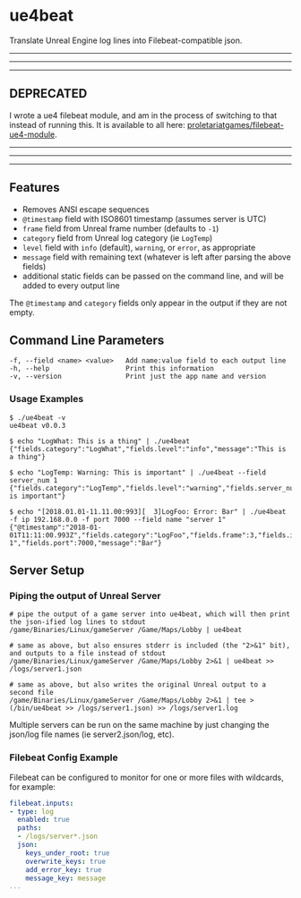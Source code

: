 # ue4beat

Translate Unreal Engine log lines into Filebeat-compatible json.

---
---
---

## DEPRECATED

I wrote a ue4 filebeat module, and am in the process of switching to that instead of running this. It is available to all here: [proletariatgames/filebeat-ue4-module](https://github.com/proletariatgames/filebeat-ue4-module).

---
---
---

## Features

- Removes ANSI escape sequences
- `@timestamp` field with ISO8601 timestamp (assumes server is UTC)
- `frame` field from Unreal frame number (defaults to `-1`)
- `category` field from Unreal log category (ie `LogTemp`)
- `level` field with `info` (default), `warning`, or `error`, as appropriate
- `message` field with remaining text (whatever is left after parsing the above fields)
- additional static fields can be passed on the command line, and will be added to every output line

The `@timestamp` and `category` fields only appear in the output if they are not empty.

## Command Line Parameters

```text
-f, --field <name> <value>   Add name:value field to each output line
-h, --help                   Print this information
-v, --version                Print just the app name and version
```

### Usage Examples

```text
$ ./ue4beat -v
ue4beat v0.0.3

$ echo "LogWhat: This is a thing" | ./ue4beat
{"fields.category":"LogWhat","fields.level":"info","message":"This is a thing"}

$ echo "LogTemp: Warning: This is important" | ./ue4beat --field server_num 1
{"fields.category":"LogTemp","fields.level":"warning","fields.server_num":1,"message":"This is important"}

$ echo "[2018.01.01-11.11.00:993][  3]LogFoo: Error: Bar" | ./ue4beat -f ip 192.168.0.0 -f port 7000 --field name "server 1"
{"@timestamp":"2018-01-01T11:11:00.993Z","fields.category":"LogFoo","fields.frame":3,"fields.ip":"192.168.0.0","fields.level":"error","fields.name":"server 1","fields.port":7000,"message":"Bar"}
```

## Server Setup

### Piping the output of Unreal Server

```text
# pipe the output of a game server into ue4beat, which will then print the json-ified log lines to stdout
/game/Binaries/Linux/gameServer /Game/Maps/Lobby | ue4beat

# same as above, but also ensures stderr is included (the "2>&1" bit), and outputs to a file instead of stdout
/game/Binaries/Linux/gameServer /Game/Maps/Lobby 2>&1 | ue4beat >> /logs/server1.json

# same as above, but also writes the original Unreal output to a second file
/game/Binaries/Linux/gameServer /Game/Maps/Lobby 2>&1 | tee >(/bin/ue4beat >> /logs/server1.json) >> /logs/server1.log
```

Multiple servers can be run on the same machine by just changing the json/log file names (ie server2.json/log, etc).

### Filebeat Config Example

Filebeat can be configured to monitor for one or more files with wildcards, for example:

```yaml
filebeat.inputs:
- type: log
  enabled: true
  paths:
  - /logs/server*.json
  json:
    keys_under_root: true
    overwrite_keys: true
    add_error_key: true
    message_key: message
...
```
